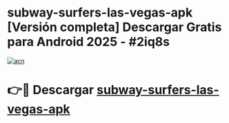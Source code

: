 # subway-surfers-las-vegas-apk  [Versión completa] Descargar Gratis para Android 2025 - #2iq8s

[![acn](https://github.com/user-attachments/assets/0f9c940e-d8b0-45ae-aac7-cd30a18b3e1c)](https://apps.freeplayer.one?title=subway-surfers-las-vegas-apk&ref=9F)

# 👉🔴 Descargar [subway-surfers-las-vegas-apk](https://apps.freeplayer.one?title=subway-surfers-las-vegas-apk&ref=9F)